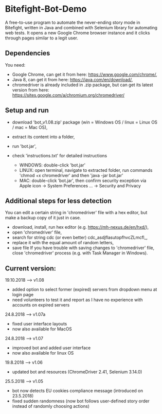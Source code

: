 # Bitefight-Bot-Demo
A free-to-use program to automate the never-ending story mode in Bitefight, written in Java and combined with Selenium library for automating web tests.
It opens a new Google Chrome browser instance and it clicks through pages similar to a legit user.

## Dependencies
You need:
- Google Chrome, can get it from here: https://www.google.com/chrome/,
- Java 8, can get it from here: https://java.com/en/download/,
- chromedriver is already included in .zip package, but can get its latest version from here: https://sites.google.com/a/chromium.org/chromedriver/

## Setup and run 
- download 'bot_v1.08.zip' package (win = Windows OS / linux = Linux OS / mac = Mac OS), 
- extract its content into a folder,
- run 'bot.jar', 
- check 'instructions.txt' for detailed instructions
  
  * WINDOWS: double-click 'bot.jar'
  * LINUX: open terminal, navigate to extracted folder, run commands 'chmod +x chromedriver' and then 'java -jar bot.jar'
  * MAC: double-click 'bot.jar', then confirm security exception via Apple icon -> System Preferences ... -> Security and Privacy

## Additional steps for less detection
You can edit a certain string in 'chromedriver' file with a hex editor, but make a backup copy of it just in case.
- download, install, run hex editor (e.g. https://mh-nexus.de/en/hxd/),
- open 'chromedriver' file, 
- search for string cdc (or even better) cdc_asdjflasutopfhvcZLmcfl_,
- replace it with the equal amount of random letters,
- save file
If you have trouble with saving changes to 'chromedriver' file, close 'chromedriver' process (e.g. with Task Manager in Windows).

## Current version:
19.10.2018 --> v1.08
* added option to select former (expired) servers from dropdown menu at login page
* need volunteers to test it and report as I have no experience with accounts on expired servers

24.8.2018 --> v1.07a
* fixed user interface layouts
* now also available for MacOS

24.8.2018 --> v1.07
* improved bot and added user interface
* now also available for linux OS

19.8.2018 --> v1.06
* updated bot and resources (ChromeDriver 2.41, Selenium 3.14.0)

25.5.2018 --> v1.05
* bot now detects EU cookies compliance message (introduced on 23.5.2018)
* fixed sudden randomness (now bot follows user-defined story order instead of randomly choosing actions)
